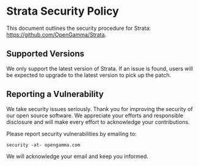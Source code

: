 # Strata Security Policy

This document outlines the security procedure for Strata: https://github.com/OpenGamma/Strata.

## Supported Versions

We only support the latest version of Strata.
If an issue is found, users will be expected to upgrade to the latest version to pick up the patch.

## Reporting a Vulnerability

We take security issues seriously.
Thank you for improving the security of our open source software.
We appreciate your efforts and responsible disclosure and will
make every effort to acknowledge your contributions.

Please report security vulnerabilities by emailing to:
    
    security -at- opengamma.com

We will acknowledge your email and keep you informed.
